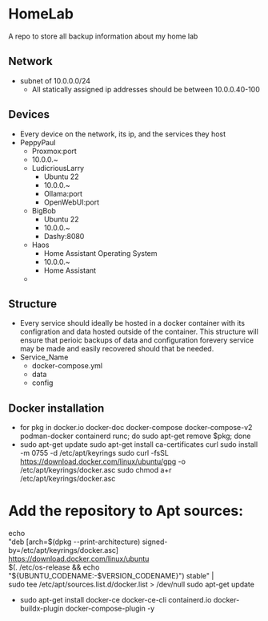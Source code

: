 # HomeLab
A repo to store all backup information about my home lab

## Network
- subnet of 10.0.0.0/24
  - All statically assigned ip addresses should be between 10.0.0.40-100

## Devices
- Every device on the network, its ip, and the services they host
- PeppyPaul
    - Proxmox:port
    - 10.0.0.~
    - LudicriousLarry
      - Ubuntu 22
      - 10.0.0.~  
      - Ollama:port
      - OpenWebUI:port
    - BigBob
      - Ubuntu 22
      - 10.0.0.~
      - Dashy:8080
    - Haos
      - Home Assistant Operating System
      - 10.0.0.~
      - Home Assistant
    - 

## Structure 
- Every service should ideally be hosted in a docker container with its configration and data hosted outside of the container. This structure will ensure that perioic backups of data and configuration forevery service may be made and easily recovered should that be needed.
- Service_Name
  - docker-compose.yml
  - data
  - config

## Docker installation
- for pkg in docker.io docker-doc docker-compose docker-compose-v2 podman-docker containerd runc; do sudo apt-get remove $pkg; done
- sudo apt-get update
sudo apt-get install ca-certificates curl
sudo install -m 0755 -d /etc/apt/keyrings
sudo curl -fsSL https://download.docker.com/linux/ubuntu/gpg -o /etc/apt/keyrings/docker.asc
sudo chmod a+r /etc/apt/keyrings/docker.asc

# Add the repository to Apt sources:
echo \
  "deb [arch=$(dpkg --print-architecture) signed-by=/etc/apt/keyrings/docker.asc] https://download.docker.com/linux/ubuntu \
  $(. /etc/os-release && echo "${UBUNTU_CODENAME:-$VERSION_CODENAME}") stable" | \
  sudo tee /etc/apt/sources.list.d/docker.list > /dev/null
sudo apt-get update
- sudo apt-get install docker-ce docker-ce-cli containerd.io docker-buildx-plugin docker-compose-plugin -y
